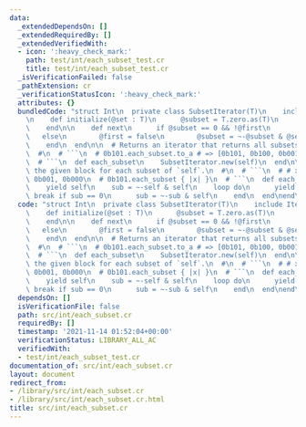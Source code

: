 ```yaml
---
data:
  _extendedDependsOn: []
  _extendedRequiredBy: []
  _extendedVerifiedWith:
  - icon: ':heavy_check_mark:'
    path: test/int/each_subset_test.cr
    title: test/int/each_subset_test.cr
  _isVerificationFailed: false
  _pathExtension: cr
  _verificationStatusIcon: ':heavy_check_mark:'
  attributes: {}
  bundledCode: "struct Int\n  private class SubsetIterator(T)\n    include Iterator(T)\n\
    \n    def initialize(@set : T)\n      @subset = T.zero.as(T)\n      @first = true\n\
    \    end\n\n    def next\n      if @subset == 0 && !@first\n        stop\n   \
    \   else\n        @first = false\n        @subset = ~-@subset & @set\n      end\n\
    \    end\n  end\n\n  # Returns an iterator that returns all subsets of `self`.\n\
    \  #\n  # ```\n  # 0b101.each_subset.to_a # => [0b101, 0b100, 0b001, 0b000]\n\
    \  # ```\n  def each_subset\n    SubsetIterator.new(self)\n  end\n\n  # Calls\
    \ the given block for each subset of `self`.\n  #\n  # ```\n  # # x = 0b101, 0b100,\
    \ 0b001, 0b000\n  # 0b101.each_subset { |x| }\n  # ```\n  def each_subset(&)\n\
    \    yield self\n    sub = ~-self & self\n    loop do\n      yield sub\n     \
    \ break if sub == 0\n      sub = ~-sub & self\n    end\n  end\nend\n"
  code: "struct Int\n  private class SubsetIterator(T)\n    include Iterator(T)\n\n\
    \    def initialize(@set : T)\n      @subset = T.zero.as(T)\n      @first = true\n\
    \    end\n\n    def next\n      if @subset == 0 && !@first\n        stop\n   \
    \   else\n        @first = false\n        @subset = ~-@subset & @set\n      end\n\
    \    end\n  end\n\n  # Returns an iterator that returns all subsets of `self`.\n\
    \  #\n  # ```\n  # 0b101.each_subset.to_a # => [0b101, 0b100, 0b001, 0b000]\n\
    \  # ```\n  def each_subset\n    SubsetIterator.new(self)\n  end\n\n  # Calls\
    \ the given block for each subset of `self`.\n  #\n  # ```\n  # # x = 0b101, 0b100,\
    \ 0b001, 0b000\n  # 0b101.each_subset { |x| }\n  # ```\n  def each_subset(&)\n\
    \    yield self\n    sub = ~-self & self\n    loop do\n      yield sub\n     \
    \ break if sub == 0\n      sub = ~-sub & self\n    end\n  end\nend\n"
  dependsOn: []
  isVerificationFile: false
  path: src/int/each_subset.cr
  requiredBy: []
  timestamp: '2021-11-14 01:52:04+00:00'
  verificationStatus: LIBRARY_ALL_AC
  verifiedWith:
  - test/int/each_subset_test.cr
documentation_of: src/int/each_subset.cr
layout: document
redirect_from:
- /library/src/int/each_subset.cr
- /library/src/int/each_subset.cr.html
title: src/int/each_subset.cr
---
```

